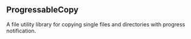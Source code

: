 ## ProgressableCopy ##

A file utility library for copying single files and directories with progress notification.